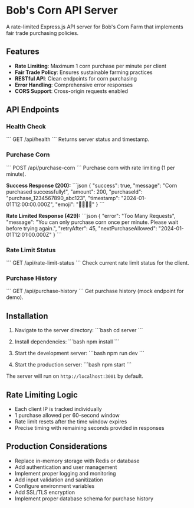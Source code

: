# Bob's Corn API Server

A rate-limited Express.js API server for Bob's Corn Farm that implements fair trade purchasing policies.

## Features

- **Rate Limiting**: Maximum 1 corn purchase per minute per client
- **Fair Trade Policy**: Ensures sustainable farming practices
- **RESTful API**: Clean endpoints for corn purchasing
- **Error Handling**: Comprehensive error responses
- **CORS Support**: Cross-origin requests enabled

## API Endpoints

### Health Check
\`\`\`
GET /api/health
\`\`\`
Returns server status and timestamp.

### Purchase Corn
\`\`\`
POST /api/purchase-corn
\`\`\`
Purchase corn with rate limiting (1 per minute).

**Success Response (200):**
\`\`\`json
{
  "success": true,
  "message": "Corn purchased successfully!",
  "amount": 200,
  "purchaseId": "purchase_1234567890_abc123",
  "timestamp": "2024-01-01T12:00:00.000Z",
  "emoji": "🌽🌽🌽🌽"
}
\`\`\`

**Rate Limited Response (429):**
\`\`\`json
{
  "error": "Too Many Requests",
  "message": "You can only purchase corn once per minute. Please wait before trying again.",
  "retryAfter": 45,
  "nextPurchaseAllowed": "2024-01-01T12:01:00.000Z"
}
\`\`\`

### Rate Limit Status
\`\`\`
GET /api/rate-limit-status
\`\`\`
Check current rate limit status for the client.

### Purchase History
\`\`\`
GET /api/purchase-history
\`\`\`
Get purchase history (mock endpoint for demo).

## Installation

1. Navigate to the server directory:
\`\`\`bash
cd server
\`\`\`

2. Install dependencies:
\`\`\`bash
npm install
\`\`\`

3. Start the development server:
\`\`\`bash
npm run dev
\`\`\`

4. Start the production server:
\`\`\`bash
npm start
\`\`\`

The server will run on `http://localhost:3001` by default.

## Rate Limiting Logic

- Each client IP is tracked individually
- 1 purchase allowed per 60-second window
- Rate limit resets after the time window expires
- Precise timing with remaining seconds provided in responses

## Production Considerations

- Replace in-memory storage with Redis or database
- Add authentication and user management
- Implement proper logging and monitoring
- Add input validation and sanitization
- Configure environment variables
- Add SSL/TLS encryption
- Implement proper database schema for purchase history
